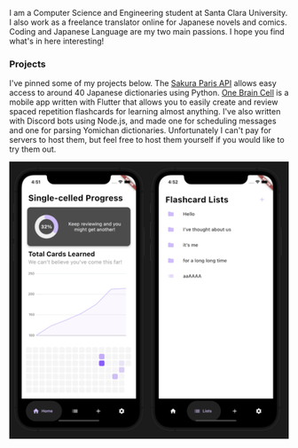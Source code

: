 I am a Computer Science and Engineering student at Santa Clara University.
I also work as a freelance translator online for Japanese novels and comics.
Coding and Japanese Language are my two main passions. 
I hope you find what's in here interesting!

### Projects
I've pinned some of my projects below. The [Sakura Paris API](https://github.com/shur1m/sakuraParisPythonAPI) allows easy access to around 40 Japanese dictionaries using Python. [One Brain Cell](https://github.com/shur1m/one_brain_cell) is a mobile app written with Flutter that allows you to easily create and review spaced repetition flashcards for learning almost anything. I've also written with Discord bots using Node.js, and made one for scheduling messages and one for parsing Yomichan dictionaries. Unfortunately I can't pay for servers to host them, but feel free to host them yourself if you would like to try them out.

<p align = "center">
  <img src="https://raw.githubusercontent.com/shur1m/shur1m/main/assets/one_brain_cell_preview.png " height = "500">
</p>
